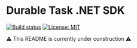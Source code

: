 ﻿# Durable Task .NET SDK

[![Build status](https://github.com/microsoft/durabletask-dotnet/workflows/Validate%20Build/badge.svg)](https://github.com/microsoft/durabletask-dotnet/actions?workflow=Validate+Build)
[![License: MIT](https://img.shields.io/badge/License-MIT-blue.svg)](https://opensource.org/licenses/MIT)

⚠ This README is currently under construction ⚠
